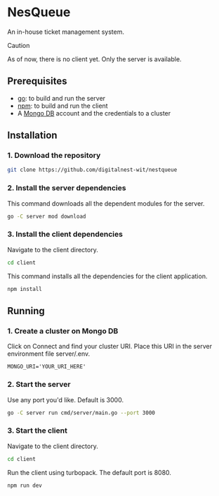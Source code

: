 # NesQueue

An in-house ticket management system.

> [!CAUTION]
> As of now, there is no client yet. Only the server is available.

## Prerequisites

- [go](https://go.dev/doc/install): to build and run the server
- [npm](https://nodejs.org/en/download): to build and run the client
- A [Mongo DB](https://account.mongodb.com/account/login) account and the credentials to a cluster

## Installation

### 1. Download the repository

```sh
git clone https://github.com/digitalnest-wit/nestqueue
```

### 2. Install the server dependencies

This command downloads all the dependent modules for the server.

```sh
go -C server mod download
```

### 3. Install the client dependencies

Navigate to the client directory.

```sh
cd client
```

This command installs all the dependencies for the client application.

```sh
npm install
```

## Running

### 1. Create a cluster on Mongo DB

Click on Connect and find your cluster URI. Place this URI in the server environment file server/.env.

```env
MONGO_URI='YOUR_URI_HERE'
```

### 2. Start the server

Use any port you'd like. Default is 3000.

```sh
go -C server run cmd/server/main.go --port 3000
```

### 3. Start the client

Navigate to the client directory.

```sh
cd client
```

Run the client using turbopack. The default port is 8080.

```sh
npm run dev
```
